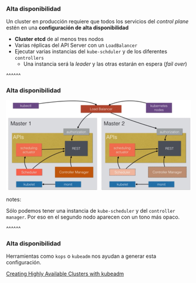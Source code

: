 ### Alta disponibilidad

Un cluster en producción requiere que todos los servicios del _control plane_
estén en una **configuración de alta disponibilidad**

* **Cluster etcd** de al menos tres nodos
* Varias réplicas del API Server con un `LoadBalancer`
* Ejecutar varias instancias del `kube-schduler` y de los diferentes `controllers`
  * Una instancia será la _leader_ y las otras estarán en espera (_fail over_)

^^^^^^

### Alta disponibilidad

![Hiagh availability master node](../../images/high-availability-master-node.jpg)

notes:

Sólo podemos tener una instancia de `kube-scheduler` y del `controller manager`.
Por eso en el segundo nodo aparecen con un tono más opaco.

^^^^^^

### Alta disponibilidad

Herramientas como `kops` o `kubeadm` nos ayudan a generar esta configuración.

[Creating Highly Available Clusters with kubeadm](https://kubernetes.io/docs/setup/production-environment/tools/kubeadm/high-availability/)